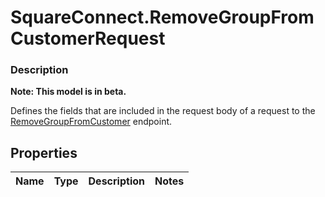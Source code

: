 # SquareConnect.RemoveGroupFromCustomerRequest

### Description
**Note: This model is in beta.**

Defines the fields that are included in the request body of a request to the [RemoveGroupFromCustomer](#endpoint-removegroupfromcustomer) endpoint.

## Properties
Name | Type | Description | Notes
------------ | ------------- | ------------- | -------------


